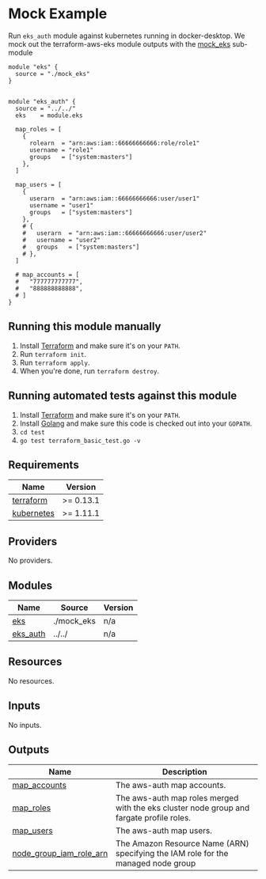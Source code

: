 <!-- BEGINNING OF PRE-COMMIT-TERRAFORM DOCS HOOK -->


# Mock Example

Run `eks_auth` module against kubernetes running in docker-desktop. We mock out the terraform-aws-eks module outputs with the [mock_eks](./mock_eks) sub-module

```hcl
module "eks" {
  source = "./mock_eks"
}


module "eks_auth" {
  source = "../../"
  eks    = module.eks

  map_roles = [
    {
      rolearn  = "arn:aws:iam::66666666666:role/role1"
      username = "role1"
      groups   = ["system:masters"]
    },
  ]

  map_users = [
    {
      userarn  = "arn:aws:iam::66666666666:user/user1"
      username = "user1"
      groups   = ["system:masters"]
    },
    # {
    #   userarn  = "arn:aws:iam::66666666666:user/user2"
    #   username = "user2"
    #   groups   = ["system:masters"]
    # },
  ]

  # map_accounts = [
  #   "777777777777",
  #   "888888888888",
  # ]
}
```

## Running this module manually

1. Install [Terraform](https://www.terraform.io/) and make sure it's on your `PATH`.
1. Run `terraform init`.
1. Run `terraform apply`.
1. When you're done, run `terraform destroy`.

## Running automated tests against this module

1. Install [Terraform](https://www.terraform.io/) and make sure it's on your `PATH`.
1. Install [Golang](https://golang.org/) and make sure this code is checked out into your `GOPATH`.
1. `cd test`
1. `go test terraform_basic_test.go -v`

## Requirements

| Name | Version |
|------|---------|
| <a name="requirement_terraform"></a> [terraform](#requirement\_terraform) | >= 0.13.1 |
| <a name="requirement_kubernetes"></a> [kubernetes](#requirement\_kubernetes) | >= 1.11.1 |

## Providers

No providers.

## Modules

| Name | Source | Version |
|------|--------|---------|
| <a name="module_eks"></a> [eks](#module\_eks) | ./mock_eks | n/a |
| <a name="module_eks_auth"></a> [eks\_auth](#module\_eks\_auth) | ../../ | n/a |

## Resources

No resources.

## Inputs

No inputs.

## Outputs

| Name | Description |
|------|-------------|
| <a name="output_map_accounts"></a> [map\_accounts](#output\_map\_accounts) | The aws-auth map accounts. |
| <a name="output_map_roles"></a> [map\_roles](#output\_map\_roles) | The aws-auth map roles merged with the eks cluster node group and fargate profile roles. |
| <a name="output_map_users"></a> [map\_users](#output\_map\_users) | The aws-auth map users. |
| <a name="output_node_group_iam_role_arn"></a> [node\_group\_iam\_role\_arn](#output\_node\_group\_iam\_role\_arn) | The Amazon Resource Name (ARN) specifying the IAM role for the managed node group |
<!-- END OF PRE-COMMIT-TERRAFORM DOCS HOOK -->
